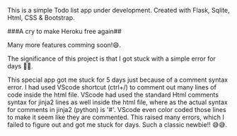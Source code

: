 This is a simple Todo list app under development.
Created with Flask, Sqlite, Html, CSS & Bootstrap.

###A cry to make Heroku free again##

Many more features comming soon!😄.

The significance of this project is that I got stuck with a simple error for days 🤧😢.

This special app got me stuck for 5 days just because of a comment syntax error. I had used VScode shortcut (ctrl+/) to comment out many lines of code inside the html file. VScode had used the standard Html comments syntax for jinja2 lines as well inside the html file, where as the actual syntax for comments in jinja2 (python) is '#'. VScode even color coded those lines to make it seem like they are commented.
This raised many errors, which I failed to figure out and got me stuck for days. Such a classic newbie!! 😅😅.

